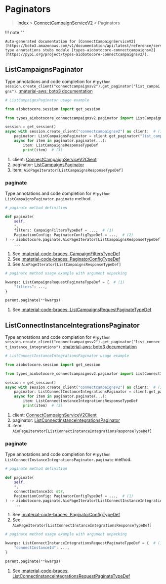 # Paginators

> [Index](../README.md) > [ConnectCampaignServiceV2](./README.md) > Paginators

!!! note ""

    Auto-generated documentation for [ConnectCampaignServiceV2](https://boto3.amazonaws.com/v1/documentation/api/latest/reference/services/connectcampaignsv2.html#connectcampaignservicev2)
    type annotations stubs module [types-aiobotocore-connectcampaignsv2](https://pypi.org/project/types-aiobotocore-connectcampaignsv2/).

## ListCampaignsPaginator

Type annotations and code completion for `#!python session.create_client("connectcampaignsv2").get_paginator("list_campaigns")`.
[:material-aws: boto3 documentation](https://boto3.amazonaws.com/v1/documentation/api/latest/reference/services/connectcampaignsv2/paginator/ListCampaigns.html#ConnectCampaignServiceV2.Paginator.ListCampaigns)

```python
# ListCampaignsPaginator usage example

from aiobotocore.session import get_session

from types_aiobotocore_connectcampaignsv2.paginator import ListCampaignsPaginator

session = get_session()
async with session.create_client("connectcampaignsv2") as client:  # (1)
    paginator: ListCampaignsPaginator = client.get_paginator("list_campaigns")  # (2)
    async for item in paginator.paginate(...):
        item: ListCampaignsResponseTypeDef
        print(item)  # (3)
```

1. client: [ConnectCampaignServiceV2Client](./client.md)
2. paginator: [ListCampaignsPaginator](./paginators.md#listcampaignspaginator)
3. item: `AioPageIterator[ListCampaignsResponseTypeDef]`


### paginate

Type annotations and code completion for `#!python ListCampaignsPaginator.paginate` method.

```python
# paginate method definition

def paginate(
    self,
    *,
    filters: CampaignFiltersTypeDef = ...,  # (1)
    PaginationConfig: PaginatorConfigTypeDef = ...,  # (2)
) -> aiobotocore.paginate.AioPageIterator[ListCampaignsResponseTypeDef]:  # (3)
    ...
```

1. See [:material-code-braces: CampaignFiltersTypeDef](./type_defs.md#campaignfilterstypedef)
2. See [:material-code-braces: PaginatorConfigTypeDef](./type_defs.md#paginatorconfigtypedef)
3. See `AioPageIterator[ListCampaignsResponseTypeDef]`


```python
# paginate method usage example with argument unpacking

kwargs: ListCampaignsRequestPaginateTypeDef = {  # (1)
    "filters": ...,
}

parent.paginate(**kwargs)
```

1. See [:material-code-braces: ListCampaignsRequestPaginateTypeDef](./type_defs.md#listcampaignsrequestpaginatetypedef)
## ListConnectInstanceIntegrationsPaginator

Type annotations and code completion for `#!python session.create_client("connectcampaignsv2").get_paginator("list_connect_instance_integrations")`.
[:material-aws: boto3 documentation](https://boto3.amazonaws.com/v1/documentation/api/latest/reference/services/connectcampaignsv2/paginator/ListConnectInstanceIntegrations.html#ConnectCampaignServiceV2.Paginator.ListConnectInstanceIntegrations)

```python
# ListConnectInstanceIntegrationsPaginator usage example

from aiobotocore.session import get_session

from types_aiobotocore_connectcampaignsv2.paginator import ListConnectInstanceIntegrationsPaginator

session = get_session()
async with session.create_client("connectcampaignsv2") as client:  # (1)
    paginator: ListConnectInstanceIntegrationsPaginator = client.get_paginator("list_connect_instance_integrations")  # (2)
    async for item in paginator.paginate(...):
        item: ListConnectInstanceIntegrationsResponseTypeDef
        print(item)  # (3)
```

1. client: [ConnectCampaignServiceV2Client](./client.md)
2. paginator: [ListConnectInstanceIntegrationsPaginator](./paginators.md#listconnectinstanceintegrationspaginator)
3. item: `AioPageIterator[ListConnectInstanceIntegrationsResponseTypeDef]`


### paginate

Type annotations and code completion for `#!python ListConnectInstanceIntegrationsPaginator.paginate` method.

```python
# paginate method definition

def paginate(
    self,
    *,
    connectInstanceId: str,
    PaginationConfig: PaginatorConfigTypeDef = ...,  # (1)
) -> aiobotocore.paginate.AioPageIterator[ListConnectInstanceIntegrationsResponseTypeDef]:  # (2)
    ...
```

1. See [:material-code-braces: PaginatorConfigTypeDef](./type_defs.md#paginatorconfigtypedef)
2. See `AioPageIterator[ListConnectInstanceIntegrationsResponseTypeDef]`


```python
# paginate method usage example with argument unpacking

kwargs: ListConnectInstanceIntegrationsRequestPaginateTypeDef = {  # (1)
    "connectInstanceId": ...,
}

parent.paginate(**kwargs)
```

1. See [:material-code-braces: ListConnectInstanceIntegrationsRequestPaginateTypeDef](./type_defs.md#listconnectinstanceintegrationsrequestpaginatetypedef)

